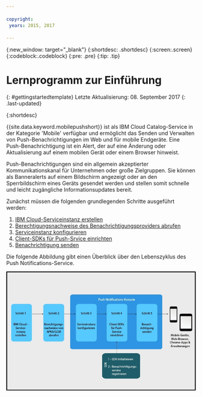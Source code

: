 ```yaml
---

copyright:
 years: 2015, 2017

---
```


{:new_window: target="_blank"}
{:shortdesc: .shortdesc}
{:screen:.screen}
{:codeblock:.codeblock}
{:pre: .pre}
{:tip: .tip}

# Lernprogramm zur Einführung
{: #gettingstartedtemplate}
Letzte Aktualisierung: 08. September 2017
{: .last-updated}

{:shortdesc}

{{site.data.keyword.mobilepushshort}} ist als IBM Cloud Catalog-Service in der Kategorie 'Mobile' verfügbar und ermöglicht das Senden und Verwalten von Push-Benachrichtigungen im Web und für mobile Endgeräte. Eine Push-Benachrichtigung ist ein Alert, der auf eine Änderung oder Aktualisierung auf einem mobilen Gerät oder einem Browser hinweist.

Push-Benachrichtigungen sind ein allgemein akzeptierter Kommunikationskanal für Unternehmen oder große Zielgruppen. Sie können als Banneralerts auf einem Bildschirm angezeigt oder an den Sperrbildschirm eines Geräts gesendet werden und stellen somit schnelle und leicht zugängliche Informationsupdates bereit.  

Zunächst müssen die folgenden grundlegenden Schritte ausgeführt werden:

1. [IBM Cloud-Serviceinstanz erstellen](/docs/services/mobilepush/push_step_prereq.html)
1. [Berechtigungsnachweise des Benachrichtigungsproviders abrufen](/docs/services/mobilepush/push_step_1.html)
1. [Serviceinstanz konfigurieren](/docs/services/mobilepush/push_step_2.html)
1. [Client-SDKs für Push-Srvice einrichten](/docs/services/mobilepush/push_step_3.html)
1. [Benachrichtigung senden](/docs/services/mobilepush/push_step_4.html)

Die folgende Abbildung gibt einen Überblick über den Lebenszyklus des Push Notifications-Service.

![Überblick über den Push-Service](images/push_notification_lifecycle.jpg)


  












